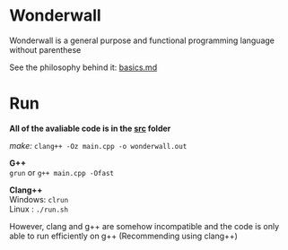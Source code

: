# Wonderwall
Wonderwall is a general purpose and functional programming language without parenthese

See the philosophy behind it: [basics.md](basics.md)

# Run
**All of the avaliable code is in the [src](/src) folder**

*make:* `clang++ -Oz main.cpp -o wonderwall.out`

**G++**
<br>
`grun` or `g++ main.cpp -Ofast`

**Clang++**
<br>
Windows: `clrun`
<br>
Linux : `./run.sh`
<br>


However, clang and g++ are somehow incompatible and the code is only able to run efficiently on g++ (Recommending using clang++)
